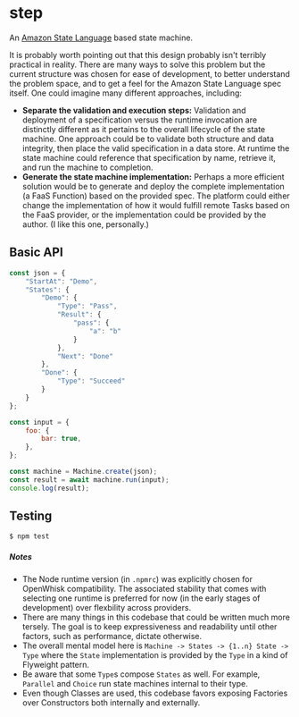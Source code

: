 # step

An [Amazon State Language](https://states-language.net/spec.html) based state machine.

It is probably worth pointing out that this design probably isn't terribly
practical in reality. There are many ways to solve this problem but the current
structure was chosen for ease of development, to better understand the problem
space, and to get a feel for the Amazon State Language spec itself. One could
imagine many different approaches, including:
- **Separate the validation and execution steps:** Validation and deployment of a
specification versus the runtime invocation are distinctly different as it
pertains to the overall lifecycle of the state machine. One approach could be to
validate both structure and data integrity, then place the valid specification
in a data store. At runtime the state machine could reference that specification
by name, retrieve it, and run the machine to completion.
- **Generate the state machine implementation:** Perhaps a more efficient solution
would be to generate and deploy the complete implementation (a FaaS Function)
based on the provided spec. The platform could either change the implementation
of how it would fulfill remote Tasks based on the FaaS provider, or the
implementation could be provided by the author. (I like this one, personally.)

## Basic API
```js
const json = {
    "StartAt": "Demo",
    "States": {
        "Demo": {
            "Type": "Pass",
            "Result": {
                "pass": {
                    "a": "b"
                }
            },
            "Next": "Done"
        },
        "Done": {
            "Type": "Succeed"
        }
    }
};

const input = {
    foo: {
        bar: true,
    },
};

const machine = Machine.create(json);
const result = await machine.run(input);
console.log(result);
```

## Testing
```bash
$ npm test
```

##### Notes
- The Node runtime version (in `.npmrc`) was explicitly chosen for OpenWhisk
compatibility. The associated stability that comes with selecting one runtime
is preferred for now (in the early stages of development) over flexbility
across providers.
- There are many things in this codebase that could be written much more tersely.
The goal is to keep expressiveness and readability until other factors, such as
performance, dictate otherwise.
- The overall mental model here is `Machine -> States -> {1..n} State -> Type`
where the `State` implementation is provided by the `Type` in a kind of
Flyweight pattern.
- Be aware that some `Type`s compose `States` as well. For example, `Parallel`
and `Choice` run state machines internal to their type.
- Even though Classes are used, this codebase favors exposing Factories over
Constructors both internally and externally.
